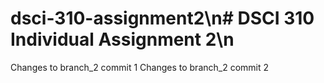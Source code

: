 # dsci-310-assignment2\n# DSCI 310 Individual Assignment 2\n
Changes to branch_2 commit 1
Changes to branch_2 commit 2
